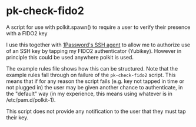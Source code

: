 # pk-check-fido2
A script for use with polkit.spawn() to require a user to verify their presence with a FIDO2 key

I use this together with [1Password's SSH agent](https://developer.1password.com/docs/ssh/agent/) to allow me to authorize use of an SSH key by tapping my FIDO2 authenticator (Yubikey). However in principle this could be used anywhere polkit is used.

The example rules file shows how this can be structured. Note that the example rules fall through on failure of the `pk-check-fido2` script. This means that if for any reason the script fails (e.g. key not tapped in time or not plugged in) the user may be given another chance to authenticate, in the "default" way (in my experience, this means using whatever is in /etc/pam.d/polkit-1).

This script does not provide any notification to the user that they must tap their key.
